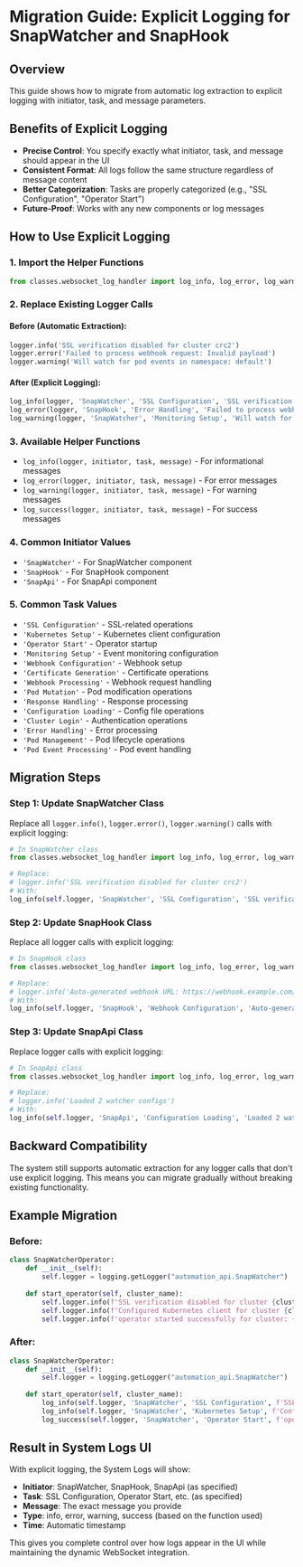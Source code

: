 # Migration Guide: Explicit Logging for SnapWatcher and SnapHook

## Overview
This guide shows how to migrate from automatic log extraction to explicit logging with initiator, task, and message parameters.

## Benefits of Explicit Logging
- **Precise Control**: You specify exactly what initiator, task, and message should appear in the UI
- **Consistent Format**: All logs follow the same structure regardless of message content
- **Better Categorization**: Tasks are properly categorized (e.g., "SSL Configuration", "Operator Start")
- **Future-Proof**: Works with any new components or log messages

## How to Use Explicit Logging

### 1. Import the Helper Functions
```python
from classes.websocket_log_handler import log_info, log_error, log_warning, log_success
```

### 2. Replace Existing Logger Calls

#### Before (Automatic Extraction):
```python
logger.info('SSL verification disabled for cluster crc2')
logger.error('Failed to process webhook request: Invalid payload')
logger.warning('Will watch for pod events in namespace: default')
```

#### After (Explicit Logging):
```python
log_info(logger, 'SnapWatcher', 'SSL Configuration', 'SSL verification disabled for cluster crc2')
log_error(logger, 'SnapHook', 'Error Handling', 'Failed to process webhook request: Invalid payload')
log_warning(logger, 'SnapWatcher', 'Monitoring Setup', 'Will watch for pod events in namespace: default')
```

### 3. Available Helper Functions

- `log_info(logger, initiator, task, message)` - For informational messages
- `log_error(logger, initiator, task, message)` - For error messages
- `log_warning(logger, initiator, task, message)` - For warning messages
- `log_success(logger, initiator, task, message)` - For success messages

### 4. Common Initiator Values
- `'SnapWatcher'` - For SnapWatcher component
- `'SnapHook'` - For SnapHook component
- `'SnapApi'` - For SnapApi component

### 5. Common Task Values
- `'SSL Configuration'` - SSL-related operations
- `'Kubernetes Setup'` - Kubernetes client configuration
- `'Operator Start'` - Operator startup
- `'Monitoring Setup'` - Event monitoring configuration
- `'Webhook Configuration'` - Webhook setup
- `'Certificate Generation'` - Certificate operations
- `'Webhook Processing'` - Webhook request handling
- `'Pod Mutation'` - Pod modification operations
- `'Response Handling'` - Response processing
- `'Configuration Loading'` - Config file operations
- `'Cluster Login'` - Authentication operations
- `'Error Handling'` - Error processing
- `'Pod Management'` - Pod lifecycle operations
- `'Pod Event Processing'` - Pod event handling

## Migration Steps

### Step 1: Update SnapWatcher Class
Replace all `logger.info()`, `logger.error()`, `logger.warning()` calls with explicit logging:

```python
# In SnapWatcher class
from classes.websocket_log_handler import log_info, log_error, log_warning, log_success

# Replace:
# logger.info('SSL verification disabled for cluster crc2')
# With:
log_info(self.logger, 'SnapWatcher', 'SSL Configuration', 'SSL verification disabled for cluster crc2')
```

### Step 2: Update SnapHook Class
Replace all logger calls with explicit logging:

```python
# In SnapHook class
from classes.websocket_log_handler import log_info, log_error, log_warning, log_success

# Replace:
# logger.info('Auto-generated webhook URL: https://webhook.example.com/mutate')
# With:
log_info(self.logger, 'SnapHook', 'Webhook Configuration', 'Auto-generated webhook URL: https://webhook.example.com/mutate')
```

### Step 3: Update SnapApi Class
Replace logger calls with explicit logging:

```python
# In SnapApi class
from classes.websocket_log_handler import log_info, log_error, log_warning, log_success

# Replace:
# logger.info('Loaded 2 watcher configs')
# With:
log_info(self.logger, 'SnapApi', 'Configuration Loading', 'Loaded 2 watcher configs')
```

## Backward Compatibility
The system still supports automatic extraction for any logger calls that don't use explicit logging. This means you can migrate gradually without breaking existing functionality.

## Example Migration

### Before:
```python
class SnapWatcherOperator:
    def __init__(self):
        self.logger = logging.getLogger("automation_api.SnapWatcher")
    
    def start_operator(self, cluster_name):
        self.logger.info(f'SSL verification disabled for cluster {cluster_name}')
        self.logger.info(f'Configured Kubernetes client for cluster {cluster_name}')
        self.logger.info(f'operator started successfully for cluster: {cluster_name}')
```

### After:
```python
class SnapWatcherOperator:
    def __init__(self):
        self.logger = logging.getLogger("automation_api.SnapWatcher")
    
    def start_operator(self, cluster_name):
        log_info(self.logger, 'SnapWatcher', 'SSL Configuration', f'SSL verification disabled for cluster {cluster_name}')
        log_info(self.logger, 'SnapWatcher', 'Kubernetes Setup', f'Configured Kubernetes client for cluster {cluster_name}')
        log_success(self.logger, 'SnapWatcher', 'Operator Start', f'operator started successfully for cluster: {cluster_name}')
```

## Result in System Logs UI
With explicit logging, the System Logs will show:
- **Initiator**: SnapWatcher, SnapHook, SnapApi (as specified)
- **Task**: SSL Configuration, Operator Start, etc. (as specified)
- **Message**: The exact message you provide
- **Type**: info, error, warning, success (based on the function used)
- **Time**: Automatic timestamp

This gives you complete control over how logs appear in the UI while maintaining the dynamic WebSocket integration.
